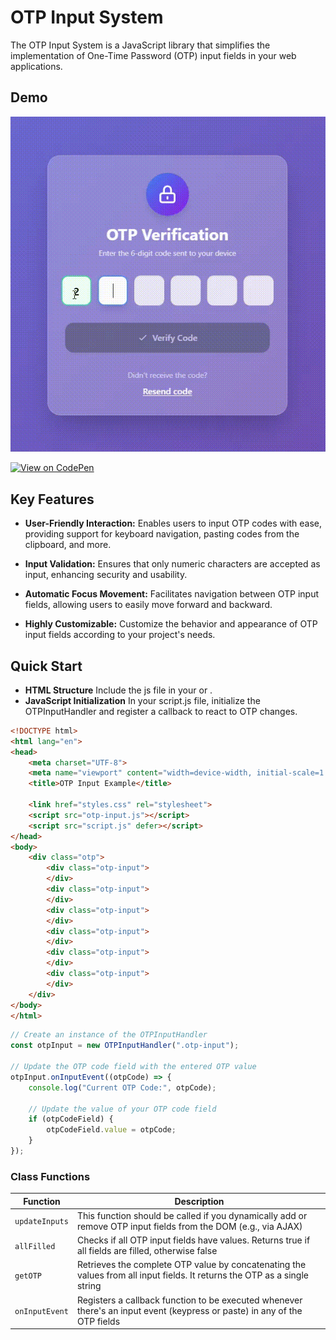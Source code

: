

# OTP Input System

The OTP Input System is a JavaScript library that simplifies the implementation of One-Time Password (OTP) input fields in your web applications.

## Demo

![Demo (opcional)](example.gif)

[![View on CodePen](https://img.shields.io/badge/View%20on-CodePen-blue?style=for-the-badge&logo=codepen)](https://codepen.io/Ton-Miles/pen/GRPMqGN)

## Key Features

- **User-Friendly Interaction:** Enables users to input OTP codes with ease, providing support for keyboard navigation, pasting codes from the clipboard, and more.

- **Input Validation:** Ensures that only numeric characters are accepted as input, enhancing security and usability.

- **Automatic Focus Movement:** Facilitates navigation between OTP input fields, allowing users to easily move forward and backward.

- **Highly Customizable:** Customize the behavior and appearance of OTP input fields according to your project's needs.

## Quick Start

- **HTML Structure** Include the js file in your <body> or <head>.
- **JavaScript Initialization** In your script.js file, initialize the OTPInputHandler and register a callback to react to OTP changes.

```html
<!DOCTYPE html>
<html lang="en">
<head>
    <meta charset="UTF-8">
    <meta name="viewport" content="width=device-width, initial-scale=1.0">
    <title>OTP Input Example</title>
    
    <link href="styles.css" rel="stylesheet">
    <script src="otp-input.js"></script> 
    <script src="script.js" defer></script> 
</head>
<body>
    <div class="otp">
        <div class="otp-input">
        </div>
        <div class="otp-input">
        </div>
        <div class="otp-input">
        </div>
        <div class="otp-input">
        </div>
        <div class="otp-input">
        </div>
        <div class="otp-input">
        </div>
    </div>
</body>
</html>
```

```javascript
// Create an instance of the OTPInputHandler
const otpInput = new OTPInputHandler(".otp-input");

// Update the OTP code field with the entered OTP value
otpInput.onInputEvent((otpCode) => {
    console.log("Current OTP Code:", otpCode);
    
    // Update the value of your OTP code field
    if (otpCodeField) {
        otpCodeField.value = otpCode;
    }
});
```

### Class Functions

| Function | Description |
|--------|-------------|
| `updateInputs` | This function should be called if you dynamically add or remove OTP input fields from the DOM (e.g., via AJAX) |
| `allFilled` | Checks if all OTP input fields have values. Returns true if all fields are filled, otherwise false |
| `getOTP` | Retrieves the complete OTP value by concatenating the values from all input fields. It returns the OTP as a single string |
| `onInputEvent` | Registers a callback function to be executed whenever there's an input event (keypress or paste) in any of the OTP fields |
